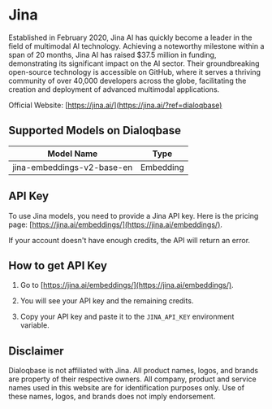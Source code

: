 # Jina

Established in February 2020, Jina AI has quickly become a leader in the field of multimodal AI technology. Achieving a noteworthy milestone within a span of 20 months, Jina AI has raised $37.5 million in funding, demonstrating its significant impact on the AI sector. Their groundbreaking open-source technology is accessible on GitHub, where it serves a thriving community of over 40,000 developers across the globe, facilitating the creation and deployment of advanced multimodal applications.

Official Website: [https://jina.ai/](https://jina.ai/?ref=dialoqbase)


## Supported Models on Dialoqbase

| Model Name | Type |
| --- | --- |
| jina-embeddings-v2-base-en | Embedding |


## API Key

To use Jina models, you need to provide a Jina API key. Here is the pricing page: [https://jina.ai/embeddings/](https://jina.ai/embeddings/).

If your account doesn't have enough credits, the API will return an error.


## How to get API Key

1. Go to [https://jina.ai/embeddings/](https://jina.ai/embeddings/).

2. You will see your API key and the remaining credits.

3. Copy your API key and paste it to the `JINA_API_KEY` environment variable.


## Disclaimer


Dialoqbase is not affiliated with Jina. All product names, logos, and brands are property of their respective owners. All company, product and service names used in this website are for identification purposes only. Use of these names, logos, and brands does not imply endorsement.
